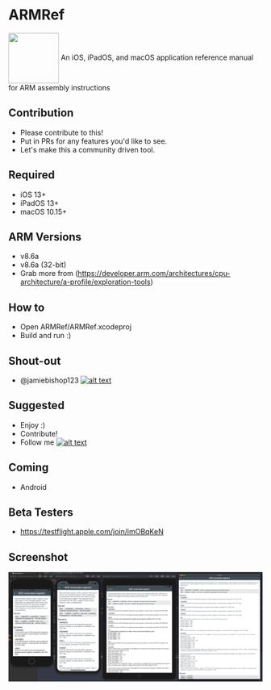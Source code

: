 [1.1]: http://i.imgur.com/tXSoThF.png (twitter icon with padding)
[1]: http://www.twitter.com/jamiebishop123
[2]: http://www.twitter.com/evilpenguin_

# ARMRef 
<img src="https://github.com/evilpenguin/ARMRef/blob/master/icons/icon_60pt%402x.png" width="100" height="100" align="center" />
An iOS, iPadOS, and macOS application reference manual for ARM assembly instructions

Contribution
--------
- Please contribute to this! 
- Put in PRs for any features you'd like to see. 
- Let's make this a community driven tool.

Required
----------
- iOS 13+
- iPadOS 13+
- macOS 10.15+

ARM Versions
----------
- v8.6a
- v8.6a (32-bit)
- Grab more from (https://developer.arm.com/architectures/cpu-architecture/a-profile/exploration-tools)

How to
----------
- Open ARMRef/ARMRef.xcodeproj
- Build and run :)

Shout-out
----------
- @jamiebishop123‬ [![alt text][1.1]][1]

Suggested
----------
- Enjoy :)
- Contribute!
- Follow me [![alt text][1.1]][2]

Coming
----------
 - Android
 
Beta Testers 
----------
- https://testflight.apple.com/join/imOBqKeN

Screenshot
----------
![All](all.png)
